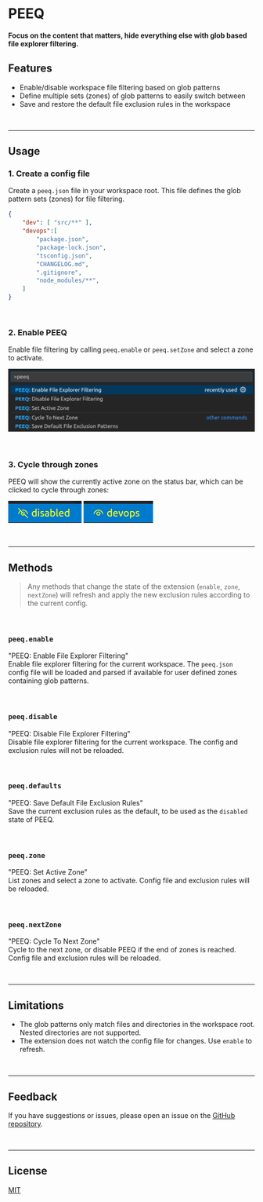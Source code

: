 # PEEQ
 
**Focus on the content that matters, hide everything else with glob based file explorer filtering.**


## Features
- Enable/disable workspace file filtering based on glob patterns
- Define multiple sets (zones) of glob patterns to easily switch between
- Save and restore the default file exclusion rules in the workspace

<br />
<hr />

## Usage

### **1. Create a config file**  
Create a `peeq.json` file in your workspace root. This file defines the glob pattern sets (zones) for file filtering.


```json
{
    "dev": [ "src/**" ],
    "devops":[
        "package.json",
        "package-lock.json",
        "tsconfig.json",
        "CHANGELOG.md",
        ".gitignore",
        "node_modules/**",
    ]
}
```
<br />

### **2. Enable PEEQ**  
Enable file filtering by calling `peeq.enable` or `peeq.setZone` and select a zone
to activate. 

![command palette enable](/command_pallete.png)

<br />

### **3. Cycle through zones**  
PEEQ will show the currently active zone on the status bar, which can be clicked to cycle through zones:

![active zone 'disabled'](/active_zone_disabled.png)
![active zone 'devops](/active_zone_devops.png)

<br />
<hr />

## Methods


> Any methods that change the state of the extension (`enable`, `zone`, `nextZone`) will refresh and apply the new exclusion rules according to the current config. 

<br />

### `peeq.enable` 
"PEEQ: Enable File Explorer Filtering"  
Enable file explorer filtering for the current workspace. The `peeq.json` config file will be loaded and parsed if available for user defined zones containing glob patterns.

<br />

### `peeq.disable` 
"PEEQ: Disable File Explorer Filtering"  
Disable file explorer filtering for the current workspace. The config and exclusion rules will not be reloaded.

<br />

### `peeq.defaults` 
"PEEQ: Save Default File Exclusion Rules"  
Save the current exclusion rules as the default, to be used as the `disabled` state of PEEQ.

<br />

### `peeq.zone` 
"PEEQ: Set Active Zone"  
List zones and select a zone to activate. Config file and exclusion rules will be reloaded.

<br />

### `peeq.nextZone` 
"PEEQ: Cycle To Next Zone"  
Cycle to the next zone, or disable PEEQ if the end of zones is reached. Config file and exclusion rules will be reloaded.





<br />
<hr />

## Limitations

- The glob patterns only match files and directories in the workspace root. Nested directories are not supported.
- The extension does not watch the config file for changes. Use `enable` to refresh.

<br />
<hr />

## Feedback

If you have suggestions or issues, please open an issue on the [GitHub repository](https://github.com/pratiqdev/peeq).

<br />
<hr />

## License

[MIT](/LICENSE)